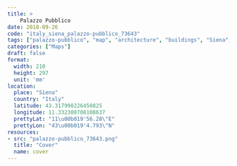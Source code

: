 ```yaml
---
title: > 
    Palazzo Pubblico
date: 2018-09-26
code: "italy_siena_palazzo-pubblico_73643"
tags: ["palazzo-pubblico", "map", "architecture", "buildings", "Siena", "Italy"]
categories: ["Maps"]
draft: false
format:
  width: 210
  height: 297
  unit: 'mm'
location:
  place: "Siena"
  country: "Italy"
  latitude: 43.317998226450825
  longitude: 11.332300708108637
  prettyLat: "11\u00b019'56.28\"E"
  prettyLon: "43\u00b019'4.793\"N"
resources:
- src: "palazzo-pubblico_73643.png"
  title: "Cover"
  name: cover
---
```

